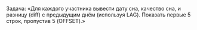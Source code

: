 Задача: «Для каждого участника вывести дату сна, качество сна, и разницу (diff) с предыдущим днём (используя LAG). Показать первые 5 строк, пропустив 5 (OFFSET).»

